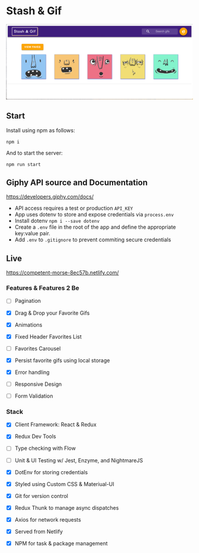 # Stash & Gif

![alt text](src/assets/stashandgif.png)


## Start

Install using npm as follows:
``` 
npm i  
```

And to start the server: 
```
npm run start

```

## Giphy API source and Documentation

https://developers.giphy.com/docs/


* API access requires a test or production ```API_KEY```
* App uses dotenv to store and expose credentials via ```process.env```
* Install dotenv ```npm i --save dotenv```
* Create a ```.env``` file in the root of the app and define the appropriate key:value pair.
* Add ```.env``` to ```.gitignore``` to prevent commiting secure credentials


## Live

https://competent-morse-8ec57b.netlify.com/


### Features & Features 2 Be
- [ ] Pagination
- [X] Drag & Drop your Favorite Gifs
- [X] Animations
- [X] Fixed Header Favorites List
- [ ] Favorites Carousel
- [X] Persist favorite gifs using local storage
- [X] Error handling
- [ ] Responsive Design
- [ ] Form Validation


### Stack
- [X] Client Framework: React & Redux
- [X] Redux Dev Tools
- [ ] Type checking with Flow
- [ ] Unit & UI Testing w/ Jest, Enzyme, and NightmareJS
- [X] DotEnv for storing credentials
- [X] Styled using Custom CSS & Materiual-UI
- [X] Git for version control
- [X] Redux Thunk to manage async dispatches
- [X] Axios for network requests
- [X] Served from Netlify
- [X] NPM for task & package management


